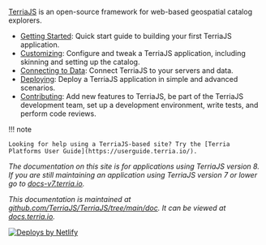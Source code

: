[TerriaJS](http://terria.io) is an open-source framework for web-based geospatial catalog explorers.

-   [Getting Started](getting-started.md): Quick start guide to building your first TerriaJS application.
-   [Customizing](customizing/README.md): Configure and tweak a TerriaJS application, including skinning and setting up the catalog.
-   [Connecting to Data](connecting-to-data/README.md): Connect TerriaJS to your servers and data.
-   [Deploying](deploying/README.md): Deploy a TerriaJS application in simple and advanced scenarios.
-   [Contributing](contributing/README.md): Add new features to TerriaJS, be part of the TerriaJS development team, set up a development environment, write tests, and perform code reviews.

!!! note

    Looking for help using a TerriaJS-based site? Try the [Terria Platforms User Guide](https://userguide.terria.io/).

_The documentation on this site is for applications using TerriaJS version 8. If you are still maintaining an application using TerriaJS version 7 or lower go to [docs-v7.terria.io](https://docs-v7.terria.io)._

_This documentation is maintained at [github.com/TerriaJS/TerriaJS/tree/main/doc](https://github.com/TerriaJS/TerriaJS/tree/main/doc). It can be viewed at [docs.terria.io](https://docs.terria.io)._

<a href="https://www.netlify.com">
  <img src="https://www.netlify.com/img/global/badges/netlify-color-accent.svg" alt="Deploys by Netlify" />
</a>
